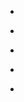 
- [](/2011/09/117789476893368320/)

- [](/2011/09/117576246686269440/)

- [](/2011/09/117575273377038336/)

- [](/2011/09/112154578966949890/)

- [](/2011/08/108009915523674112/)
